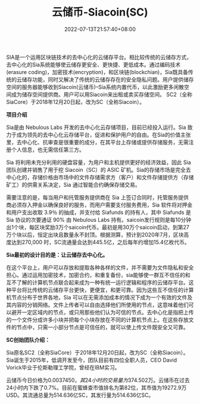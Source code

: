 ﻿---
weight: 
title: "云储币-Siacoin(SC)"
description: "SIA是一个运用区块链技术的去中心化的云储存平台。相比较传统的云储存方式，去中心化的Sia系统能够使云储存更安全、更快捷、更低成本。通过编码技术(erasure coding)，加密技术(encryption)，和区块链(blockchian)，Sia既具备传统的云储存功能，同时又解决了传统的云储存存在的安全隐私问题。用户提供储存空间的服务器能够收到Siacoin(云储币)–Sia系统内置代币，以此激励更多闲散空间成为储存空间提供商。用户可以用Siacoin来出租或卖买存储空间。 SC2（全称SiaCore）于2018年12月20日起，改为SC（全称Siacoin）。"
date: 2022-07-13T21:57:40+08:00
lastmod: 2022-07-13T16:45:40+08:00
draft: false
authors: ["yangsi"]
featuredImage: "yunchubi-siacoinsc.webp"
link: "https://sia.tech/"
tags: ["数字代币","云储币-Siacoin(SC)"]
categories: ["navigation"]
navigation: ["数字代币"]
lightgallery: true
toc: true
pinned: false
recommend: false
recommend1: false
---
SIA是一个运用区块链技术的去中心化的云储存平台。相比较传统的云储存方式，去中心化的Sia系统能够使云储存更安全、更快捷、更低成本。通过编码技术(erasure coding)，加密技术(encryption)，和区块链(blockchian)，Sia既具备传统的云储存功能，同时又解决了传统的云储存存在的安全隐私问题。用户提供储存空间的服务器能够收到Siacoin(云储币)–Sia系统内置代币，以此激励更多闲散空间成为储存空间提供商。用户可以用Siacoin来出租或卖买存储空间。 SC2（全称SiaCore）于2018年12月20日起，改为SC（全称Siacoin）。

**项目介绍**

Sia是由 Nebulous Labs 开发的去中心化云存储项目，目前已经投入运行。Sia 致力于成为领先的去中心化云存储平台，促进和保护用户的自由。在Sia的价值主张里，去中心化、抗审查是很重要的成分，在其平台上存储或提供存储服务，无需注册个人信息，也无需信任第三方。

Sia 将利用未充分利用的硬盘容量，为用户和主机提供更好的经济效益，因此 Sia 团队创建并销售了用于挖 Siacoin（SC）的 ASIC 矿机。Sia的存储市场是完全去中心化的，存储价格由市场中的文件存储需求方（客户）和文件存储提供方（存储矿工）的供需关系决定，Sia 通过智能合约确保存储交易。

需要注意的是，每当用户和托管服务提供商在 Sia 上签订合同时，托管服务提供商必须存入押金以确保良好的服务，而用户需要支付服务费用，Sia 软件将对押金和用户支出收取 3.9％ 的抽成，并支付给 Siafunds 的持有人，其中 Siafunds 是 Sia 协议的次要通证 90% 由 Nebulous Labs 持有。saicoin发行规则是每10分钟出1个块，每区块奖励3万个saicoin代币。最初是用30万个saicoin启动，到第27万个块以后，恒定出块且数量永不封顶。根据测算，预计到2020年7月，区块高度达到270,000 时，SC流通量会达到445.5亿，之后每年约增加15.4亿枚代币。

**Sia最初的设计目的是：让云储存去中心化。**

在这个平台上，用户可以存放和提取各种各样的文件，并不需要为文件隐私和安全担心。通过运用加密技术，加密合约，和重复备份，sia能够使一群互不信任的和互不了解的计算机节点联合起来成为一种有统一运行逻辑和程序的云储存平台。这种平台将比传统的云储存平台更快，更便宜，和更可靠。因为这些互不信任的计算机节点分布于世界各地，Sia 可以在无需添加成本的情况下成为一个有效的文件及其内容的分销网络。文件上传者可以自由选择他们所使用的节点，这意味着他们可以避开一定区域内的节点，或只用那些他们认为可信的节点。去中心化是指把上传的一个文件分成许多小块并把每个小块存放在不同的计算机节点上。在这些存放文件的节点中，只需一小部分节点是可信任的，就可以使上传文件既安全又可靠。

**SC创始团队介绍：**

Sia原名SC2（全称SiaCore）于2018年12月20日起，改为SC（全称Siacoin）。Sia诞生于2015年，低调开发至今，团队目前有四位全职人员，CEO David Vorick毕业于伦斯勒理工学院，曾经在IBM实习。

云储币今日价格为$0.0037450，其24小时的交易量为$374.502万。云储币在过去24小时内下跌了0.7%。目前在蜜蜂查市值排名为第82位，其市值为19272.9万USD。其流通总量为514.636亿SC，其发行量为514.636亿SC。